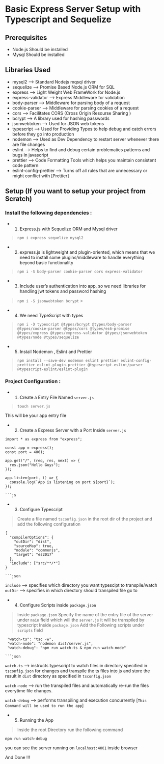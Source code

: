 # Basic Express Server Setup with Typescript and Sequelize

## Prerequisites

- Node.js Should be installed
- Mysql Should be installed

## Libraries Used

- mysql2 --> Standard Nodejs mqsql driver
- sequelize --> Promise Based Node.js ORM for SQL
- express --> Light Weight Web FrameWork for Node.js
- express-validator --> Express Middleware for validation
- body-parser --> Middleware for parsing body of a request
- cookie-parser --> Middleware for parsing cookies of a request
- cors --> Facilitates CORS (Cross Origin Resourse Sharing )
- bcrypt --> A library used for hashing passwords
- jsonwebtoken --> Used for JSON web tokens
- typescript --> Used for Providing Types to help debug and catch errors before they go into production
- nodemon --> Used as Dev Dependency to restart server whenever there are file changes
- eslint --> Helps to find and debug certain problematics patterns and bugs in javascript
- prettier --> Code Formatting Tools which helps you maintain consistent code pattern
- eslint-config-prettier --> Turns off all rules that are unnecessary or might conflict with [Prettier]

## Setup (If you want to setup your project from Scratch)

### Install the following dependencies :

- 1. Express.js with Sequelize ORM and Mysql driver

> `npm i express sequelize mysql2`

- 2. express.js is lightweight and plugin-oriented, which means that we need to install some plugins/middleware to handle everything beyond basic functionality

> `npm i -S body-parser cookie-parser cors express-validator`

- 3. Include user’s authentication into app, so we need libraries for handling jwt tokens and password hashing

> `npm i -S jsonwebtoken bcrypt` >

- 4. We need TypeScript with types

> `npm i -D typescript @types/bcrypt @types/body-parser @types/cookie-parser @types/cors @types/es6-promise @types/express @types/express-validator @types/jsonwebtoken @types/node @types/sequelize`

- 5. Install Nodemon , Eslint and Prettier

> `npm install --save-dev nodemon eslint prettier eslint-config-prettier eslint-plugin-prettier @typescript-eslint/parser @typescript-eslint/eslint-plugin`

### Project Configuration :

- 1. Create a Entry File Named `server.js`

> `touch server.js`

This will be your app entry file

- 2. Create a Express Server with a Port Inside `server.js`

````
import * as express from "express";

const app = express();
const port = 4001;

app.get("/", (req, res, next) => {
  res.json("Hello Guys");
});

app.listen(port, () => {
  console.log(`App is listening on port ${port}`);
});

```js
````

- 3. Configure Typescript

> Create a file named `tsconfig.json` in the root dir of the project and add the following configuration

````
{
  "compilerOptions": {
    "outDir": "dist",
    "sourceMap": true,
    "module": "commonjs",
    "target": "es2017"
  },
  "include": ["src/**/*"]
}

```json
````

`include` --> specifies which directory you want typescipt to transpile/watch
`outDir` --> specifies in which directory should transpiled file go to

- 4. Configure Scripts inside `package.json`

> Inside `package.json` Specify the name of the entry file of the server under `main` field which will the `server.js` it will be transpiled by typescript
> Inside `package.json` Add the Following scripts under `scripts` field

````
 "watch-ts": "tsc -w",
 "watch-node": "nodemon dist/server.js",
 "watch-debug": "npm run watch-ts & npm run watch-node"

```json
````

`watch-ts` --> instructs typescript to watch files in directory specified in `tsconfig.json` for changes and transpile the ts files into js and store the   result in `dist` directory  as specified in `tsconfig.json`

`watch-node` --> run the transpiled files and automatically re-run the files everytime file changes.

`watch-debug` --> performs transpiling and execution concurrently [`This Command will be used to run the app`]

- 5. Running the App 

> Inside the root Directory run the following command

`npm run watch-debug`

you can see the server running on `localhost:4001` inside browser

And Done !!!




